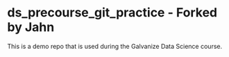 # ds_precourse_git_practice - Forked by Jahn
This is a demo repo that is used during the Galvanize Data Science course.
